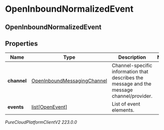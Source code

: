 # OpenInboundNormalizedEvent

## OpenInboundNormalizedEvent

## Properties

|Name | Type | Description | Notes|
|------------ | ------------- | ------------- | -------------|
| **channel** | [OpenInboundMessagingChannel](OpenInboundMessagingChannel) | Channel-specific information that describes the message and the message channel/provider. | |
| **events** | [list[OpenEvent]](OpenEvent) | List of event elements. | |



_PureCloudPlatformClientV2 223.0.0_
